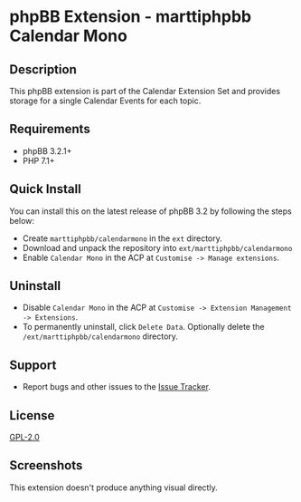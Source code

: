 # phpBB Extension - marttiphpbb Calendar Mono

## Description

This phpBB extension is part of the Calendar Extension Set and provides storage for a single Calendar Events for each topic.

## Requirements

* phpBB 3.2.1+
* PHP 7.1+

## Quick Install

You can install this on the latest release of phpBB 3.2 by following the steps below:

* Create `marttiphpbb/calendarmono` in the `ext` directory.
* Download and unpack the repository into `ext/marttiphpbb/calendarmono`
* Enable `Calendar Mono` in the ACP at `Customise -> Manage extensions`.

## Uninstall

* Disable `Calendar Mono` in the ACP at `Customise -> Extension Management -> Extensions`.
* To permanently uninstall, click `Delete Data`. Optionally delete the `/ext/marttiphpbb/calendarmono` directory.

## Support

* Report bugs and other issues to the [Issue Tracker](https://github.com/marttiphpbb/phpbb-ext-calendarmono/issues).

## License

[GPL-2.0](license.txt)

## Screenshots

This extension doesn't produce anything visual directly.

